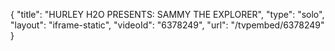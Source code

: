 {
    "title": "HURLEY H2O PRESENTS: SAMMY THE EXPLORER",
    "type": "solo",
    "layout": "iframe-static",
    "videoId": "6378249",
    "url": "\/tvpembed\/6378249"
}